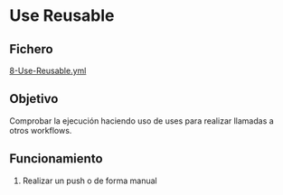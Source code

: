 # Use Reusable

## Fichero 

[8-Use-Reusable.yml](https://github.com/sebasnaa/tmp-presentacion/actions/workflows/8-Use-Reusable.yml)

## Objetivo

Comprobar la ejecución haciendo uso de uses para realizar llamadas a otros workflows.

## Funcionamiento

1. Realizar un push o de forma manual